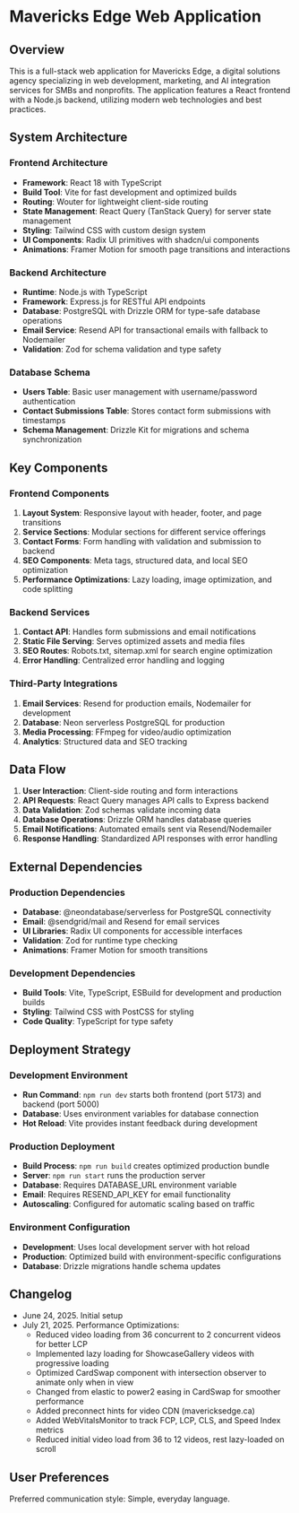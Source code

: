 # Mavericks Edge Web Application

## Overview

This is a full-stack web application for Mavericks Edge, a digital solutions agency specializing in web development, marketing, and AI integration services for SMBs and nonprofits. The application features a React frontend with a Node.js backend, utilizing modern web technologies and best practices.

## System Architecture

### Frontend Architecture
- **Framework**: React 18 with TypeScript
- **Build Tool**: Vite for fast development and optimized builds
- **Routing**: Wouter for lightweight client-side routing
- **State Management**: React Query (TanStack Query) for server state management
- **Styling**: Tailwind CSS with custom design system
- **UI Components**: Radix UI primitives with shadcn/ui components
- **Animations**: Framer Motion for smooth page transitions and interactions

### Backend Architecture
- **Runtime**: Node.js with TypeScript
- **Framework**: Express.js for RESTful API endpoints
- **Database**: PostgreSQL with Drizzle ORM for type-safe database operations
- **Email Service**: Resend API for transactional emails with fallback to Nodemailer
- **Validation**: Zod for schema validation and type safety

### Database Schema
- **Users Table**: Basic user management with username/password authentication
- **Contact Submissions Table**: Stores contact form submissions with timestamps
- **Schema Management**: Drizzle Kit for migrations and schema synchronization

## Key Components

### Frontend Components
1. **Layout System**: Responsive layout with header, footer, and page transitions
2. **Service Sections**: Modular sections for different service offerings
3. **Contact Forms**: Form handling with validation and submission to backend
4. **SEO Components**: Meta tags, structured data, and local SEO optimization
5. **Performance Optimizations**: Lazy loading, image optimization, and code splitting

### Backend Services
1. **Contact API**: Handles form submissions and email notifications
2. **Static File Serving**: Serves optimized assets and media files
3. **SEO Routes**: Robots.txt, sitemap.xml for search engine optimization
4. **Error Handling**: Centralized error handling and logging

### Third-Party Integrations
1. **Email Services**: Resend for production emails, Nodemailer for development
2. **Database**: Neon serverless PostgreSQL for production
3. **Media Processing**: FFmpeg for video/audio optimization
4. **Analytics**: Structured data and SEO tracking

## Data Flow

1. **User Interaction**: Client-side routing and form interactions
2. **API Requests**: React Query manages API calls to Express backend
3. **Data Validation**: Zod schemas validate incoming data
4. **Database Operations**: Drizzle ORM handles database queries
5. **Email Notifications**: Automated emails sent via Resend/Nodemailer
6. **Response Handling**: Standardized API responses with error handling

## External Dependencies

### Production Dependencies
- **Database**: @neondatabase/serverless for PostgreSQL connectivity
- **Email**: @sendgrid/mail and Resend for email services
- **UI Libraries**: Radix UI components for accessible interfaces
- **Validation**: Zod for runtime type checking
- **Animations**: Framer Motion for smooth transitions

### Development Dependencies
- **Build Tools**: Vite, TypeScript, ESBuild for development and production builds
- **Styling**: Tailwind CSS with PostCSS for styling
- **Code Quality**: TypeScript for type safety

## Deployment Strategy

### Development Environment
- **Run Command**: `npm run dev` starts both frontend (port 5173) and backend (port 5000)
- **Database**: Uses environment variables for database connection
- **Hot Reload**: Vite provides instant feedback during development

### Production Deployment
- **Build Process**: `npm run build` creates optimized production bundle
- **Server**: `npm run start` runs the production server
- **Database**: Requires DATABASE_URL environment variable
- **Email**: Requires RESEND_API_KEY for email functionality
- **Autoscaling**: Configured for automatic scaling based on traffic

### Environment Configuration
- **Development**: Uses local development server with hot reload
- **Production**: Optimized build with environment-specific configurations
- **Database**: Drizzle migrations handle schema updates

## Changelog

- June 24, 2025. Initial setup
- July 21, 2025. Performance Optimizations:
  - Reduced video loading from 36 concurrent to 2 concurrent videos for better LCP
  - Implemented lazy loading for ShowcaseGallery videos with progressive loading
  - Optimized CardSwap component with intersection observer to animate only when in view
  - Changed from elastic to power2 easing in CardSwap for smoother performance
  - Added preconnect hints for video CDN (mavericksedge.ca)
  - Added WebVitalsMonitor to track FCP, LCP, CLS, and Speed Index metrics
  - Reduced initial video load from 36 to 12 videos, rest lazy-loaded on scroll

## User Preferences

Preferred communication style: Simple, everyday language.